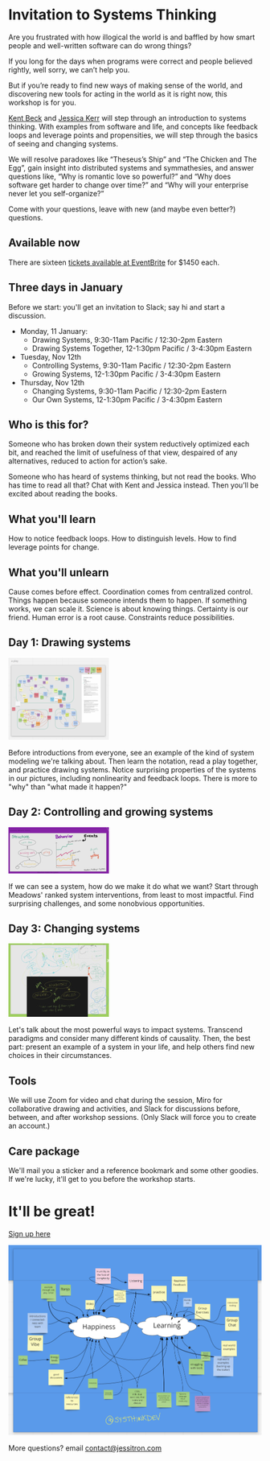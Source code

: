 # Invitation to Systems Thinking

Are you frustrated with how illogical the world is and baffled by how smart people and well-written software can do wrong things?

If you long for the days when programs were correct and people believed rightly, well sorry, we can’t help you.

But if you’re ready to find new ways of making sense of the world, and discovering new tools for acting in the world as it is right now, this workshop is for you.

[Kent Beck](/instructors/kent) and [Jessica Kerr](/instructors/jessitron) will step through an introduction to systems thinking. With examples from software and life, and concepts like feedback loops and leverage points and propensities, we will step through the basics of seeing and changing systems.

We will resolve paradoxes like “Theseus’s Ship” and “The Chicken and The Egg”, gain insight into distributed systems and symmathesies, and answer questions like, “Why is romantic love so powerful?” and “Why does software get harder to change over time?” and “Why will your enterprise never let you self-organize?”

Come with your questions, leave with new (and maybe even better?) questions.

## Available now

There are sixteen [tickets available at EventBrite](https://www.eventbrite.com/e/invitation-to-systems-thinking-january-2021-tickets-129626617703) for $1450 each.

## Three days in January

Before we start: you'll get an invitation to Slack; say hi and start a discussion.

* Monday, 11 January:
  * Drawing Systems, 9:30-11am Pacific / 12:30-2pm Eastern
  * Drawing Systems Together, 12-1:30pm Pacific / 3-4:30pm Eastern
* Tuesday, Nov 12th
  * Controlling Systems, 9:30-11am Pacific / 12:30-2pm Eastern
  * Growing Systems, 12-1:30pm Pacific / 3-4:30pm Eastern
* Thursday, Nov 12th
  * Changing Systems, 9:30-11am Pacific / 12:30-2pm Eastern
  * Our Own Systems, 12-1:30pm Pacific / 3-4:30pm Eastern

## Who is this for?

Someone who has broken down their system reductively optimized each bit, and reached the limit of usefulness of that view, despaired of any alternatives, reduced to action for action’s sake.

Someone who has heard of systems thinking, but not read the books. Who has time to read all that? Chat with Kent and Jessica instead. Then you’ll be excited about reading the books.

## What you'll learn

How to notice feedback loops.
How to distinguish levels.
How to find leverage points for change.

## What you'll unlearn

Cause comes before effect.
Coordination comes from centralized control.
Things happen because someone intends them to happen.
If something works, we can scale it.
Science is about knowing things.
Certainty is our friend.
Human error is a root cause.
Constraints reduce possibilities.

## Day 1: Drawing systems

<img class="day-image" src="images/play.png">

Before introductions from everyone, see an example of the kind of system modeling we're talking about. 
Then learn the notation, read a play together, and practice drawing systems.
Notice surprising properties of the systems in our pictures, including nonlinearity and feedback loops.
There is more to "why" than "what made it happen?"

## Day 2: Controlling and growing systems

<img class="day-image" src="images/sbe-small.png">

If we can see a system, how do we make it do what we want? Start through Meadows' ranked system interventions, from 
least to most impactful.
Find surprising challenges, and some nonobvious opportunities.

## Day 3: Changing systems

<img class="day-image" src="images/bos-small.jpg">

Let's talk about the most powerful ways to impact systems. Transcend paradigms and consider many different kinds of causality.
Then, the best part: present an example of a system in your life, and help others find new choices in their circumstances.

## Tools

We will use Zoom for video and chat during the session, Miro for collaborative drawing and activities, and Slack for discussions before, between, and after workshop sessions. (Only Slack will force you to create an account.)

## Care package

We'll mail you a sticker and a reference bookmark and some other goodies. If we're lucky, it'll get to you before the workshop starts.

# It'll be great!

<a class="sign-up-now" href="https://www.eventbrite.com/e/invitation-to-systems-thinking-january-2021-tickets-129626617703">Sign up here</a>

<img src="images/retro.png">

More questions? email contact@jessitron.com

